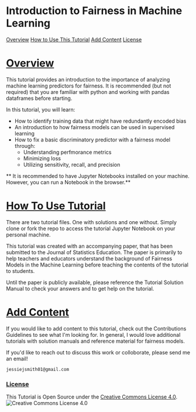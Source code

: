# Introduction to Fairness in Machine Learning

[Overview](#Overview)
[How to Use This Tutorial](#HowTo)
[Add Content](#AddContent)
[License](#Licence)


# [Overview](#Overview)
This tutorial provides an introduction to the importance of analyzing machine learning predictors for fairness. It is recommended (but not required) that you are familiar with python and working with pandas dataframes before starting.

In this tutorial, you will learn:

- How to identify training data that might have redundantly encoded bias
- An introduction to how fairness models can be used in supervised learning
- How to fix a basic discriminatory predictor with a fairness model through:
  - Understanding perfmorance metrics
  - Minimizing loss
  - Utilizing sensitivity, recall, and precision
  
** It is recommended to have Jupyter Notebooks installed on your machine. However, you can run a Notebook in the browser.**
  

# [How To Use Tutorial](#HowTo)

There are two tutorial files. One with solutions and one without. Simply clone or fork the repo to access the tutorial Jupyter Notebook on your personal machine.

This tutorial was created with an accompanying paper, that has been submitted to the Journal of Statistics Education. The paper is primarily to help teachers and educators understand the background of Fairness Models in the Machine Learning before teaching the contents of the tutorial to students.

Until the paper is publicly available, please reference the Tutorial Solution Manual to check your answers and to get help on the tutorial.

# [Add Content](#AddContent)
If you would like to add content to this tutorial, check out the Contributions Guidelines to see what I'm looking for. In general, I would love additional tutorials with solution manuals and reference material for fairness models.

If you'd like to reach out to discuss this work or colloborate, please send me an email!

`jessiejsmith01@gmail.com`

  
### [License](#License)
This Tutorial is Open Source under the [Creative Commons License 4.0](https://github.com/jesmith14/fairness-ml-tutorial/blob/master/LICENSE.md).
![Creative Commons License 4.0](https://i.creativecommons.org/l/by/4.0/80x15.png) 
